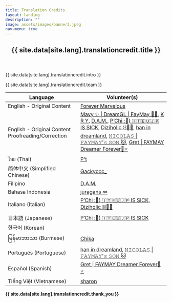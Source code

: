 ```yaml
---
title: Translation Credits
layout: landing
description: ""
image: assets/images/banner3.jpeg
nav-menu: true
---
```


<!-- Main -->
<div id="main">
	<!-- One -->
	<section id="one">
		<div class="inner">
			<header class="major">
				<h2>{{ site.data[site.lang].translationcredit.title }}</h2>
			</header>
			<p>
				{{ site.data[site.lang].translationcredit.intro }}
			</p>
			<p>
				{{ site.data[site.lang].translationcredit.team }}
			</p>
			<div class="table-wrapper">
				<table>
					<thead>
						<tr>
							<th>Language</th>
							<th>Volunteer(s)</th>
						</tr>
					</thead>
					<tbody>
						<tr>
							<td>English - Original Content</td>
							<td><a href="https://x.com/4ever_Marvelous">Forever Marvelous</a></td>
						</tr>
						<tr>
							<td>English - Original Content Proofreading/Correction</td>
							<td><a href="https://x.com/mvyhck">Mavy ✨ | DreamGL | FayMay 🐶🐹</a>, <a href="https://x.com/yaalisaya">K R Y</a>, <a href="https://x.com/DoneeyyOfficial">D.A.M.</a>, <a href="https://x.com/chi_for_FB">P’Chi :🤍) 🇮🇹🇪🇺🇯🇵 IS SICK</a>, <a href="https://x.com/Diziholic">Diziholic ⛓️🏳️‍🌈</a>, <a href="https://x.com/taengeyez">han in dreamland</a>, <a href="https://x.com/princenicolax">𝙽𝙸𝙲𝙾𝙻𝙰𝚂 | 𝙵𝙰𝚈𝙼𝙰𝚈'𝚜 𝚂𝙾𝙽 🐱</a>, <a href="https://x.com/GretFeral">Gret | FAYMAY Dreamer Forever🌙⭐️</a></td>
						</tr>
						<tr>
							<td>ไทย (Thai)</td>
							<td><a href="https://x.com/teeoheewhy">P't</a></td>
						</tr>
						<tr>
							<td>简体中文 (Simplified Chinese)</td>
							<td><a href="https://x.com/Gackyccc_">Gackyccc_</a></td>
						</tr>
						<tr>
							<td>Filipino</td>
							<td><a href="https://x.com/DoneeyyOfficial">D.A.M.</a></td>
						</tr>
						<tr>
							<td>Bahasa Indonesia</td>
							<td><a href="https://x.com/juragans">juragans ∞</a></td>
						</tr>
						<tr>
							<td>Italiano (Italian)</td>
							<td>
								<a href="https://x.com/chi_for_FB">P’Chi :🤍) 🇮🇹🇪🇺🇯🇵 IS SICK</a>, <a href="https://x.com/Diziholic">Diziholic ⛓️🏳️‍🌈</a>
							</td>
						</tr>
						<tr>
							<td>日本語 (Japanese)</td>
							<td><a href="https://x.com/chi_for_FB">P’Chi :🤍) 🇮🇹🇪🇺🇯🇵 IS SICK</a></td>
						</tr>
						<tr>
							<td>한국어 (Korean)</td>
							<td>&nbsp;</td>
						</tr>
						<tr>
							<td>မြန်မာဘာသာ (Burmese)</td>
							<td><a href="https://x.com/chika_faymay">Chika</a></td>
						</tr>
						<tr>
							<td>Português (Portuguese)</td>
							<td>
								<a href="https://x.com/taengeyez">han in dreamland</a>, 
								<a href="https://x.com/princenicolax">𝙽𝙸𝙲𝙾𝙻𝙰𝚂 | 𝙵𝙰𝚈𝙼𝙰𝚈'𝚜 𝚂𝙾𝙽 🐱</a>
							</td>
						</tr>
						<tr>
							<td>Español (Spanish)</td>
							<td><a href="https://x.com/GretFeral">Gret | FAYMAY Dreamer Forever🌙⭐️</a></td>
						</tr>
						<tr>
							<td>Tiếng Việt (Vietnamese)</td>
							<td><a href="https://x.com/sharon_tla">sharon</a></td>
						</tr>
					</tbody>
				</table>
			</div>
			<p style="font-weight: bold;">{{ site.data[site.lang].translationcredit.thank_you }}</p>
		</div>
	</section>
</div>
